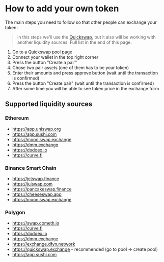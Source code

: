 # How to add your own token

The main steps you need to follow so that other people can exchange your token:

> in this steps we'll use the [Quickswap](https://quickswap.exchange), but it also will be working
> with another liquidity sources. Full list in the end of this page.

<!-- TODO: add images -->

1. Go to a [Quickswap pool page](https://quickswap.exchange/#/pool)
2. Connect your wallet in the top right corner
3. Press the button "Create a pair"
4. Chose two pair assets (one of them has to be your token)
5. Enter their amounts and press approve button (wait until the transaction is confirmed)
6. Press the button "Create pair" (wait until the transaction is confirmed)
7. After some time you will be able to see token price in the exchange form

## Supported liquidity sources

### Ethereum

- https://app.uniswap.org
- https://app.sushi.com
- https://mooniswap.exchange
- https://dmm.exchange
- https://dodoex.io
- https://curve.fi

### Binance Smart Chain

- https://jetswap.finance
- https://julswap.com
- https://pancakeswap.finance
- https://cheeseswap.app
- https://mooniswap.exchange

### Polygon

- https://swap.cometh.io
- https://curve.fi
- https://dodoex.io
- https://dmm.exchange
- https://exchange.dfyn.network
- https://quickswap.exchange - recommended (go to pool -> create pool)
- https://app.sushi.com
